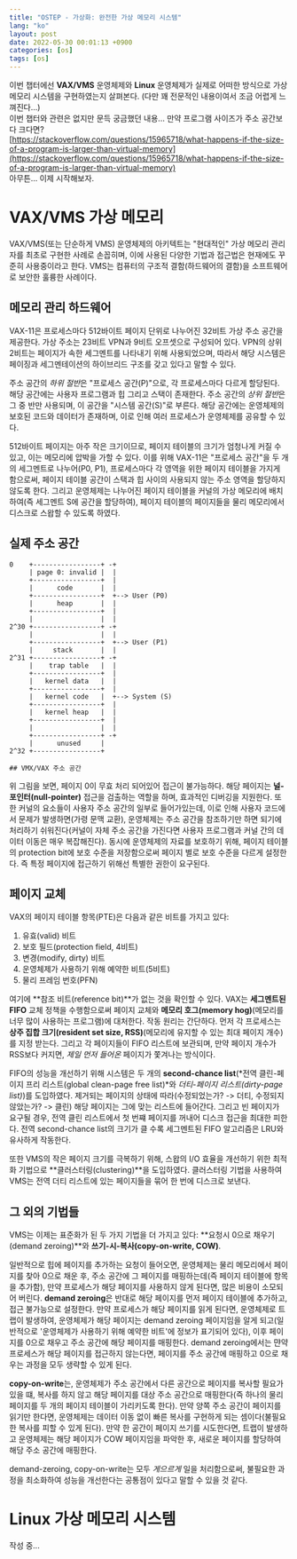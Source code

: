 ```yaml
---
title: "OSTEP - 가상화: 완전한 가상 메모리 시스템"
lang: "ko"
layout: post
date: 2022-05-30 00:01:13 +0900
categories: [os]
tags: [os]
---
```


이번 챕터에선 **VAX/VMS** 운영체제와 **Linux** 운영체제가 실제로 어떠한 방식으로 가상 메모리 시스템을 구현하였는지 살펴본다. (다만 꽤 전문적인 내용이여서 조금 어렵게 느껴진다...)  
이번 챕터와 관련은 없지만 문득 궁금했던 내용... 만약 프로그램 사이즈가 주소 공간보다 크다면?  
[https://stackoverflow.com/questions/15965718/what-happens-if-the-size-of-a-program-is-larger-than-virtual-memory](https://stackoverflow.com/questions/15965718/what-happens-if-the-size-of-a-program-is-larger-than-virtual-memory)  
아무튼... 이제 시작해보자.

# VAX/VMS 가상 메모리

VAX/VMS(또는 단순하게 VMS) 운영체제의 아키텍트는 "현대적인" 가상 메모리 관리자를 최초로 구현한 사례로 손꼽히며, 이에 사용된 다양한 기법과 접근법은 현재에도 꾸준히 사용중이라고 한다. VMS는 컴퓨터의 구조적 결함(하드웨어의 결함)을 소프트웨어로 보안한 훌륭한 사례이다.

## 메모리 관리 하드웨어

VAX-11은 프로세스마다 512바이트 페이지 단위로 나누어진 32비트 가상 주소 공간을 제공한다. 가상 주소는 23비트 VPN과 9비트 오프셋으로 구성되어 있다. VPN의 상위 2비트는 페이지가 속한 세그멘트를 나타내기 위해 사용되었으며, 따라서 해당 시스템은 페이징과 세그멘테이션의 하이브리드 구조를 갖고 있다고 말할 수 있다.

주소 공간의 *하위 절반*은 "프로세스 공간(P)"으로, 각 프로세스마다 다르게 할당된다. 해당 공간에는 사용자 프로그램과 힙 그리고 스택이 존재한다. 주소 공간의 *상위 절반*은 그 중 반만 사용되며, 이 공간을 "시스템 공간(S)"로 부른다. 해당 공간에는 운영체제의 보호된 코드와 데이터가 존재하며, 이로 인해 여러 프로세스가 운영체제를 공유할 수 있다.

512바이트 페이지는 아주 작은 크기이므로, 페이지 테이블의 크기가 엄청나게 커질 수 있고, 이는 메모리에 압박을 가할 수 있다. 이를 위해 VAX-11은 "프로세스 공간"을 두 개의 세그멘트로 나누어(P0, P1), 프로세스마다 각 영역을 위한 페이지 테이블을 가지게 함으로써, 페이지 테이블 공간이 스택과 힙 사이의 사용되지 않는 주소 영역을 할당하지 않도록 한다. 그리고 운영체제는 나누어진 페이지 테이블을 커널의 가상 메모리에 배치하여(즉 세그멘트 S에 공간을 할당하여), 페이지 테이블의 페이지들을 물리 메모리에서 디스크로 스왑할 수 있도록 하였다.

## 실제 주소 공간

```
0    +-----------------+ -+
     | page 0: invalid |  |
     +-----------------+  |
     |      code       |  |
     +-----------------+  +--> User (P0) 
     |      heap       |  |
     +-----------------+  |
     |                 |  |
2^30 +-----------------+ -+
     |                 |  |
     +-----------------+  +--> User (P1)
     |     stack       |  |
2^31 +-----------------+ -+
     |    trap table   |  |
     +-----------------+  |
     |   kernel data   |  |
     +-----------------+  |
     |   kernel code   |  +--> System (S)
     +-----------------+  |
     |   kernel heap   |  |
     +-----------------+  |
     |                 |  |
     +-----------------+ -+
     |      unused     |
2^32 +-----------------+

## VMX/VAX 주소 공간
```

위 그림을 보면, 페이지 0이 무효 처리 되어있어 접근이 불가능하다. 해당 페이지는 **널-포인터(null-pointer)** 접근을 검출하는 역할을 하며, 효과적인 디버깅을 지원한다. 또한 커널의 요소들이 사용자 주소 공간의 일부로 들어가있는데, 이로 인해 사용자 코드에서 문제가 발생하면(가령 문맥 교환), 운영체제는 주소 공간을 참조하기만 하면 되기에 처리하기 쉬워진다(커널이 자체 주소 공간을 가진다면 사용자 프로그램과 커널 간의 데이터 이동은 매우 복잡해진다). 동시에 운영체제의 자료를 보호하기 위해, 페이지 테이블의 protection bit에 보호 수준을 저장함으로써 페이지 별로 보호 수준을 다르게 설정한다. 즉 특정 페이지에 접근하기 위해선 특별한 권한이 요구된다.

## 페이지 교체

VAX의 페이지 테이블 항목(PTE)은 다음과 같은 비트를 가지고 있다:

1. 유효(valid) 비트
2. 보호 필드(protection field, 4비트)
3. 변경(modify, dirty) 비트
4. 운영체제가 사용하기 위해 예약한 비트(5비트)
5. 물리 프레임 번호(PFN)

여기에 **참조 비트(reference bit)**가 없는 것을 확인할 수 있다. VAX는 **세그멘트된 FIFO** 교체 정책을 수행함으로써 페이지 교체와 **메모리 호그(memory hog)**(메모리를 너무 많이 사용하는 프로그램)에 대처한다. 작동 원리는 간단하다. 먼저 각 프로세스는 **상주 집합 크기(resident set size, RSS)**(메모리에 유지할 수 있는 최대 페이지 개수)를 지정 받는다. 그리고 각 페이지들이 FIFO 리스트에 보관되며, 만약 페이지 개수가 RSS보다 커지면, *제일 먼저 들어온* 페이지가 쫓겨나는 방식이다.

FIFO의 성능을 개선하기 위해 시스템은 두 개의 **second-chance list**(*전역 클린-페이지 프리 리스트(global clean-page free list)*와 *더티-페이지 리스트(dirty-page list)*)를 도입하였다. 제거되는 페이지의 상태에 따라(수정되었는가? -> 더티, 수정되지 않았는가? -> 클린) 해당 페이지는 그에 맞는 리스트에 들어간다. 그리고 빈 페이지가 요구될 경우, 전역 클린 리스트에서 첫 번쨰 페이지를 꺼내어 디스크 접근을 최대한 피한다. 전역 second-chance list의 크기가 클 수록 세그멘트된 FIFO 알고리즘은 LRU와 유사하게 작동한다.

또한 VMS의 작은 페이지 크기를 극복하기 위해, 스왑의 I/O 효율을 개선하기 위한 최적화 기법으로 **클러스터링(clustering)**을 도입하였다. 클러스터링 기법을 사용하여 VMS는 전역 더티 리스트에 있는 페이지들을 묶어 한 번에 디스크로 보낸다.

## 그 외의 기법들

VMS는 이제는 표준화가 된 두 가지 기법을 더 가지고 있다: **요청시 0으로 채우기(demand zeroing)**와 **쓰기-시-복사(copy-on-write, COW)**.

일반적으로 힙에 페이지를 추가하는 요청이 들어오면, 운영체제는 물리 메모리에서 페이지를 찾아 0으로 채운 후, 주소 공간에 그 페이지를 매핑하는데(즉 페이지 테이블에 항목을 추가함), 만약 프로세스가 해당 페이지를 사용하지 않게 된다면, 많은 비용이 소모되어 버린다. **demand zeroing**은 반대로 해당 페이지를 먼저 페이지 테이블에 추가하고, 접근 불가능으로 설정한다. 만약 프로세스가 해당 페이지를 읽게 된다면, 운영체제로 트랩이 발생하여, 운영체제가 해당 페이지는 demand zeroing 페이지임을 알게 되고(일반적으로 '운영체제가 사용하기 위해 예약한 비트'에 정보가 표기되어 있다), 이후 페이지를 0으로 채우고 주소 공간에 해당 페이지를 매핑한다. demand zeroing에서는 먄약 프로세스가 해당 페이지를 접근하지 않는다면, 페이지를 주소 공간에 매핑하고 0으로 채우는 과정을 모두 생략할 수 있게 된다.

**copy-on-write**는, 운영체제가 주소 공간에서 다른 공간으로 페이지를 복사할 필요가 있을 떄, 복사를 하지 않고 해당 페이지를 대상 주소 공간으로 매핑한다(즉 하나의 물리 페이지를 두 개의 페이지 테이블이 가리키도록 한다). 만약 양쪽 주소 공간이 페이지를 읽기만 한다면, 운영체제는 데이터 이동 없이 빠른 복사를 구현하게 되는 셈이다(불필요한 복사를 피할 수 있게 된다). 만약 한 공간이 페이지 쓰기를 시도한다면, 트랩이 발생하고 운영체제는 해당 페이지가 COW 페이지임을 파악한 후, 새로운 페이지를 할당하여 해당 주소 공간에 매핑한다.

demand-zeroing, copy-on-write는 모두 *게으르게* 일을 처리함으로써, 불필요한 과정을 최소화하여 성능을 개선한다는 공통점이 있다고 말할 수 있을 것 같다.

# Linux 가상 메모리 시스템

작성 중...

